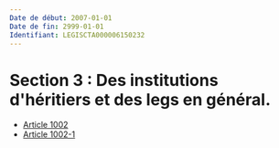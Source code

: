 ```yaml
---
Date de début: 2007-01-01
Date de fin: 2999-01-01
Identifiant: LEGISCTA000006150232
---
```


<h1>Section 3 : Des institutions d'héritiers et des legs en général.</h1>

- [Article 1002](article_1002.md)
- [Article 1002-1](article_1002-1.md)
